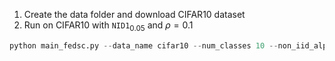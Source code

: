 1. Create the data folder and download CIFAR10 dataset
2. Run on CIFAR10 with $\mathtt{NID1}_{0.05}$ and $\rho=0.1$
``` python
python main_fedsc.py --data_name cifar10 --num_classes 10 --non_iid_alpha 0.05 --imb_factor 0.1
```
